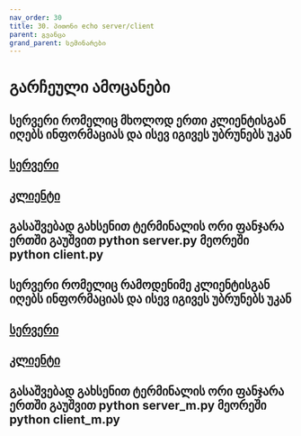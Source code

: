 ```yaml
---
nav_order: 30
title: 30. პითონი echo server/client
parent: გვანცა
grand_parent: სემინარები
---
```


# გარჩეული ამოცანები
## სერვერი რომელიც მხოლოდ ერთი კლიენტისგან იღებს ინფორმაციას და ისევ იგივეს უბრუნებს უკან
## [სერვერი](https://github.com/freeuni-paradigms/freeuni-paradigms.github.io/blob/master/exercises/python_exercises/server.py)
## [კლიენტი](https://github.com/freeuni-paradigms/freeuni-paradigms.github.io/blob/master/exercises/python_exercises/client.py)

## გასაშვებად გახსენით ტერმინალის ორი ფანჯარა ერთში გაუშვით python server.py მეორეში python client.py

## სერვერი რომელიც რამოდენიმე კლიენტისგან იღებს ინფორმაციას და ისევ იგივეს უბრუნებს უკან
## [სერვერი](https://github.com/freeuni-paradigms/freeuni-paradigms.github.io/blob/master/exercises/python_exercises/server_m.py)
## [კლიენტი](https://github.com/freeuni-paradigms/freeuni-paradigms.github.io/blob/master/exercises/python_exercises/client_m.py)

## გასაშვებად გახსენით ტერმინალის ორი ფანჯარა ერთში გაუშვით python server_m.py მეორეში python client_m.py

